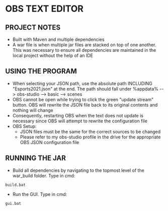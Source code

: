 
# OBS TEXT EDITOR

## PROJECT NOTES
- Built with Maven and multiple dependencies
- A war file is when multiple jar files are stacked on top of one another. This was necessary to ensure all dependencies are maintained in the local project without the help of an IDE

## USING THE PROGRAM
- When selecting your JSON path, use the absolute path INCLUDING "Esports2021.json" at the end. The path should fall under %appdata% --> obs-studio --> basic --> scenes 
- OBS cannot be open while trying to click the green "update stream" button. OBS will rewrite the JSON file back to its original contents and nothing will change 
- Consequently, restarting OBS when the text does not update is necessary since OBS will attempt to rewrite the configuration file 
- OBS Setup: 
    - JSON files must be the same for the correct sources to be changed
    - Please refer to my obs-studio profile in the drive for the appropriate OBS JSON configuration file

## RUNNING THE JAR
- Build all dependencies by navigating to the topmost level of the war_build folder. Type in cmd:
```
build.bat
```
- Run the GUI. Type in cmd:
```
gui.bat
```

